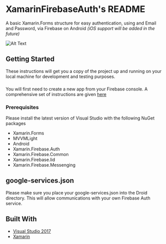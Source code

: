 # XamarinFirebaseAuth's README

A basic Xamarin.Forms structure for easy authentication, using and Email and Password, via Firebase on Android *(iOS support will be added in the future)*

![Alt Text](https://github.com/yasthil/XamarinFirebaseAuth/blob/develop/XamarinFirebaseAuth/Misc/XamarinFirebaseAuthScreenGrab.gif)

## Getting Started

These instructions will get you a copy of the project up and running on your local machine for development and testing purposes.
###
You will first need to create a new app from your Firebase console. A comprehensive set of instructions are given   [here](https://components.xamarin.com/gettingstarted/firebase-auth)

### Prerequisites

Please install the latest version of Visual Studio with the following NuGet packages

* Xamarin.Forms
* MVVMLight
* Android
* Xamarin.Firebase.Auth
* Xamarin.Firebase.Common
* Xamarin.Firebase.lid
* Xamarin.Firebase.Messenging

## google-services.json
Please make sure you place your google-services.json into the Droid directory. This will allow communications with your own Firebase Auth service.

## Built With
* [Visual Studio 2017](https://www.visualstudio.com/vs/)
* [Xamarin](https://www.xamarin.com/)

